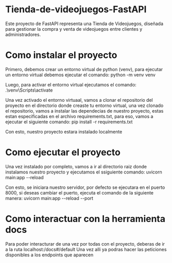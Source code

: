# Tienda-de-videojuegos-FastAPI
Este proyecto de FastAPI representa una Tienda de Videojuegos, diseñada para gestionar la compra y venta de videojuegos entre clientes y administradores. 

# Como instalar el proyecto

Primero, debemos crear un entorno virtual de python (venv), para ejecutar un entorno virtual debemos ejecutar el comando:
python -m venv venv

Luego, para activar el entorno virtual ejecutamos el comando:
.\venv\Scripts\activate

Una vez activado el entorno virtuaal, vamos a clonar el repositorio del proyecto en el directorio donde creaste tu entorno virtual, una vez clonado el repositorio,
vamos a instalar las dependecias de nuestro proyecto, estas estan especificadas en el archivo requirements.txt, para eso, vamos a ejecutar el siguiente comando:
pip install -r requirements.txt

Con esto, nuestro proyecto estara instalado localmente

# Como ejecutar el proyecto

Una vez instalado por completo, vamos a ir al directorio raiz donde instalamos nuestro proyecto y ejecutamos el ssiguiente comando:
uvicorn main:app --reload

Con esto, se iniciara nuestro servidor, por defecto se ejecutara en el puerto 8000, si deseas cambiar el puerto, ejecuta el comando de la siguiente manera:
uvicorn main:app --reload --port <elpuertoquedesees>


# Como interactuar con la herramienta docs

Para poder interacturar de una vez por todas con el proyecto, deberas de ir a la ruta localhost:<elpuertoqueescogiste>/docs#/default
Una vez alli ya podras hacer las peticiones disponibles a los endpoints que aparecen